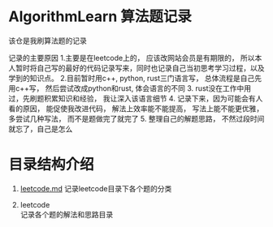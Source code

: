 # AlgorithmLearn 算法题记录
该仓是我刷算法题的记录

记录的主要原因
1.主要是在leetcode上的， 应该改网站会员是有期限的， 所以本人暂时将自己写的最好的代码记录写来，同时也记录自己当初思考学习过程，以及学到的知识点。 
2.目前暂时用c++, python, rust三门语言写， 总体流程是自己先用c++写， 然后尝试改成python和rust, 体会语言的不同
3. rust没在工作中用过，先刷题积累知识和经验， 我让深入该语言细节
4. 记录下来，因为可能会有人看的原因， 能促使我改进代码， 解法上效率能不能提高， 写法上能不能更优雅， 多尝试几种写法， 而不是题做完了就完了
5. 整理自己的解题思路， 不然过段时间就忘了，自己是怎么

# 目录结构介绍
1. [leetcode.md](.\leetcode.md) 
    记录leetcode目录下各个题的分类
   
    
2. leetcode  
    记录各个题的解法和思路目录

